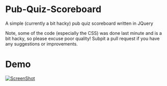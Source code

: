Pub-Quiz-Scoreboard
===================

A simple (currently a bit hacky) pub quiz scoreboard written in JQuery

Note, some of the code (especially the CSS) was done last minute and is a bit hacky, so please excuse poor quality!
Subpit a pull request if you have any suggestions or improvements.


Demo 
====

[![ScreenShot](https://raw.github.com/Pezmc/Pub-Quiz-Scoreboard/master/images/pubQuizYoutube.png)](http://youtu.be/Fu2zBQlXqpA)
